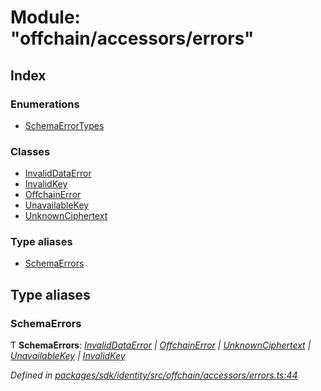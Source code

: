 # Module: "offchain/accessors/errors"

## Index

### Enumerations

* [SchemaErrorTypes](../enums/_offchain_accessors_errors_.schemaerrortypes.md)

### Classes

* [InvalidDataError](../classes/_offchain_accessors_errors_.invaliddataerror.md)
* [InvalidKey](../classes/_offchain_accessors_errors_.invalidkey.md)
* [OffchainError](../classes/_offchain_accessors_errors_.offchainerror.md)
* [UnavailableKey](../classes/_offchain_accessors_errors_.unavailablekey.md)
* [UnknownCiphertext](../classes/_offchain_accessors_errors_.unknownciphertext.md)

### Type aliases

* [SchemaErrors](_offchain_accessors_errors_.md#schemaerrors)

## Type aliases

###  SchemaErrors

Ƭ **SchemaErrors**: *[InvalidDataError](../classes/_offchain_accessors_errors_.invaliddataerror.md) | [OffchainError](../classes/_offchain_accessors_errors_.offchainerror.md) | [UnknownCiphertext](../classes/_offchain_accessors_errors_.unknownciphertext.md) | [UnavailableKey](../classes/_offchain_accessors_errors_.unavailablekey.md) | [InvalidKey](../classes/_offchain_accessors_errors_.invalidkey.md)*

*Defined in [packages/sdk/identity/src/offchain/accessors/errors.ts:44](https://github.com/medhak1/celo-monorepo/blob/master/packages/sdk/identity/src/offchain/accessors/errors.ts#L44)*
